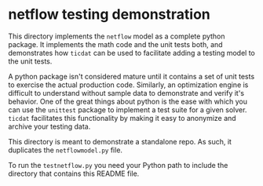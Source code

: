 # netflow testing demonstration

This directory implements the `netflow` model as a complete python package.
It implements the math code and the unit tests both, and demonstrates how `ticdat` can be
used to facilitate adding a testing model to the unit tests.

A python package isn't considered mature until it contains a set of unit tests to exercise the actual production
code. Similarly, an optimization engine is difficult to understand without sample data to demonstrate and verify
it's behavior. One of the great things about python is the ease with which you can use the `unittest` package to
implement a test suite for a given solver. `ticdat` facilitates this functionality by making it easy to
anonymize and archive your testing data.

This directory is meant to demonstrate a standalone repo. As such, it duplicates the `netflowmodel.py` file.

To run the `testnetflow.py` you need your Python path to include the directory that contains this README file.

